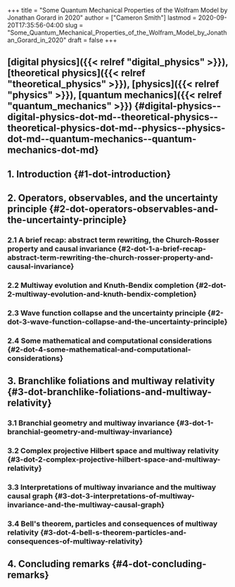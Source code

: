 +++
title = "Some Quantum Mechanical Properties of the Wolfram Model by Jonathan Gorard in 2020"
author = ["Cameron Smith"]
lastmod = 2020-09-20T17:35:56-04:00
slug = "Some_Quantum_Mechanical_Properties_of_the_Wolfram_Model_by_Jonathan_Gorard_in_2020"
draft = false
+++

## [digital physics]({{< relref "digital_physics" >}}), [theoretical physics]({{< relref "theoretical_physics" >}}), [physics]({{< relref "physics" >}}), [quantum mechanics]({{< relref "quantum_mechanics" >}}) {#digital-physics--digital-physics-dot-md--theoretical-physics--theoretical-physics-dot-md--physics--physics-dot-md--quantum-mechanics--quantum-mechanics-dot-md}


## 1. Introduction {#1-dot-introduction}


## 2. Operators, observables, and the uncertainty principle {#2-dot-operators-observables-and-the-uncertainty-principle}


### 2.1 A brief recap: abstract term rewriting, the Church-Rosser property and causal invariance {#2-dot-1-a-brief-recap-abstract-term-rewriting-the-church-rosser-property-and-causal-invariance}


### 2.2 Multiway evolution and Knuth-Bendix completion {#2-dot-2-multiway-evolution-and-knuth-bendix-completion}


### 2.3 Wave function collapse and the uncertainty principle {#2-dot-3-wave-function-collapse-and-the-uncertainty-principle}


### 2.4 Some mathematical and computational considerations {#2-dot-4-some-mathematical-and-computational-considerations}


## 3. Branchlike foliations and multiway relativity {#3-dot-branchlike-foliations-and-multiway-relativity}


### 3.1 Branchial geometry and multiway invariance {#3-dot-1-branchial-geometry-and-multiway-invariance}


### 3.2 Complex projective Hilbert space and multiway relativity {#3-dot-2-complex-projective-hilbert-space-and-multiway-relativity}


### 3.3 Interpretations of multiway invariance and the multiway causal graph {#3-dot-3-interpretations-of-multiway-invariance-and-the-multiway-causal-graph}


### 3.4 Bell's theorem, particles and consequences of multiway relativity {#3-dot-4-bell-s-theorem-particles-and-consequences-of-multiway-relativity}


## 4. Concluding remarks {#4-dot-concluding-remarks}
